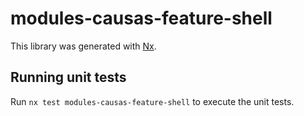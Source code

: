 # modules-causas-feature-shell

This library was generated with [Nx](https://nx.dev).

## Running unit tests

Run `nx test modules-causas-feature-shell` to execute the unit tests.
